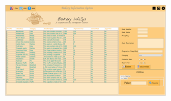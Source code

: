 <p align="center">
<img src="https://github.com/aabiskar1/Bakery-InfoSys/blob/master/bakeryinfosys.png">
</p>
